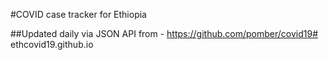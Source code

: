 #COVID case tracker for Ethiopia

##Updated daily via JSON API from - https://github.com/pomber/covid19# ethcovid19.github.io
